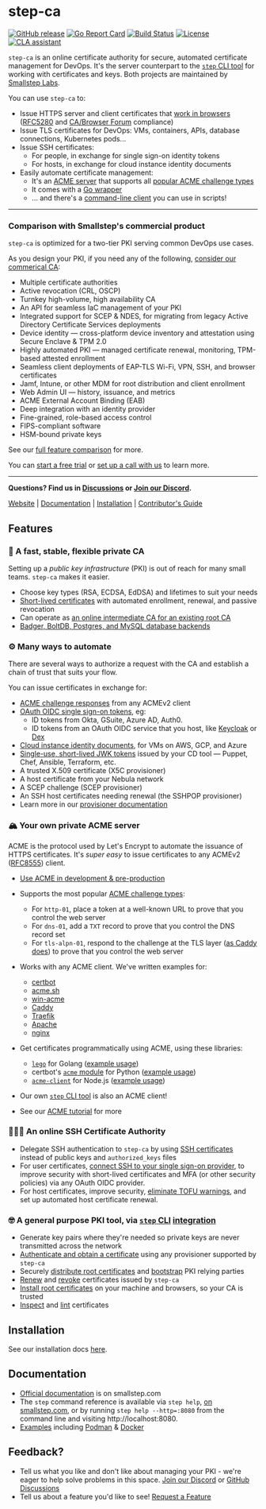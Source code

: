 # step-ca

[![GitHub release](https://img.shields.io/github/release/smallstep/certificates.svg)](https://github.com/smallstep/certificates/releases/latest)
[![Go Report Card](https://goreportcard.com/badge/github.com/smallstep/certificates)](https://goreportcard.com/report/github.com/smallstep/certificates)
[![Build Status](https://github.com/smallstep/certificates/actions/workflows/test.yml/badge.svg)](https://github.com/smallstep/certificates)
[![License](https://img.shields.io/badge/License-Apache%202.0-blue.svg)](https://opensource.org/licenses/Apache-2.0)
[![CLA assistant](https://cla-assistant.io/readme/badge/smallstep/certificates)](https://cla-assistant.io/smallstep/certificates)

`step-ca` is an online certificate authority for secure, automated certificate management for DevOps.
It's the server counterpart to the [`step` CLI tool](https://github.com/smallstep/cli) for working with certificates and keys.
Both projects are maintained by [Smallstep Labs](https://smallstep.com).

You can use `step-ca` to:
- Issue HTTPS server and client certificates that [work in browsers](https://smallstep.com/blog/step-v0-8-6-valid-HTTPS-certificates-for-dev-pre-prod.html) ([RFC5280](https://tools.ietf.org/html/rfc5280) and [CA/Browser Forum](https://cabforum.org/baseline-requirements-documents/) compliance)
- Issue TLS certificates for DevOps: VMs, containers, APIs, database connections, Kubernetes pods...
- Issue SSH certificates:
  - For people, in exchange for single sign-on identity tokens
  - For hosts, in exchange for cloud instance identity documents
- Easily automate certificate management:
  - It's an [ACME server](https://smallstep.com/docs/step-ca/acme-basics/) that supports all [popular ACME challenge types](https://smallstep.com/docs/step-ca/acme-basics/#acme-challenge-types)
  - It comes with a [Go wrapper](./examples#user-content-basic-client-usage)
  - ... and there's a [command-line client](https://github.com/smallstep/cli) you can use in scripts!

---

### Comparison with Smallstep's commercial product

`step-ca` is optimized for a two-tier PKI serving common DevOps use cases.

As you design your PKI, if you need any of the following, [consider our commerical CA](http://smallstep.com):
- Multiple certificate authorities
- Active revocation (CRL, OSCP)
- Turnkey high-volume, high availability CA
- An API for seamless IaC management of your PKI
- Integrated support for SCEP & NDES, for migrating from legacy Active Directory Certificate Services deployments
- Device identity — cross-platform device inventory and attestation using Secure Enclave & TPM 2.0
- Highly automated PKI — managed certificate renewal, monitoring, TPM-based attested enrollment
- Seamless client deployments of EAP-TLS Wi-Fi, VPN, SSH, and browser certificates
- Jamf, Intune, or other MDM for root distribution and client enrollment
- Web Admin UI — history, issuance, and metrics
- ACME External Account Binding (EAB)
- Deep integration with an identity provider
- Fine-grained, role-based access control
- FIPS-compliant software
- HSM-bound private keys

See our [full feature comparison](https://smallstep.com/step-ca-vs-smallstep-certificate-manager/) for more.

You can [start a free trial](https://smallstep.com/signup) or [set up a call with us](https://go.smallstep.com/request-demo) to learn more.

---

**Questions? Find us in [Discussions](https://github.com/smallstep/certificates/discussions) or [Join our Discord](https://u.step.sm/discord).**

[Website](https://smallstep.com/certificates) |
[Documentation](https://smallstep.com/docs/step-ca) |
[Installation](https://smallstep.com/docs/step-ca/installation) |
[Contributor's Guide](./CONTRIBUTING.md)

## Features

### 🦾 A fast, stable, flexible private CA

Setting up a *public key infrastructure* (PKI) is out of reach for many small teams. `step-ca` makes it easier.

- Choose key types (RSA, ECDSA, EdDSA) and lifetimes to suit your needs
- [Short-lived certificates](https://smallstep.com/blog/passive-revocation.html) with automated enrollment, renewal, and passive revocation
- Can operate as [an online intermediate CA for an existing root CA](https://smallstep.com/docs/tutorials/intermediate-ca-new-ca)
- [Badger, BoltDB, Postgres, and MySQL database backends](https://smallstep.com/docs/step-ca/configuration#databases)

### ⚙️ Many ways to automate

There are several ways to authorize a request with the CA and establish a chain of trust that suits your flow.

You can issue certificates in exchange for:
- [ACME challenge responses](#your-own-private-acme-server) from any ACMEv2 client
- [OAuth OIDC single sign-on tokens](https://smallstep.com/blog/easily-curl-services-secured-by-https-tls.html), eg:
  - ID tokens from Okta, GSuite, Azure AD, Auth0.
  - ID tokens from an OAuth OIDC service that you host, like [Keycloak](https://www.keycloak.org/) or [Dex](https://github.com/dexidp/dex)
- [Cloud instance identity documents](https://smallstep.com/blog/embarrassingly-easy-certificates-on-aws-azure-gcp/), for VMs on AWS, GCP, and Azure
- [Single-use, short-lived JWK tokens](https://smallstep.com/docs/step-ca/provisioners#jwk) issued by your CD tool — Puppet, Chef, Ansible, Terraform, etc.
- A trusted X.509 certificate (X5C provisioner)
- A host certificate from your Nebula network
- A SCEP challenge (SCEP provisioner)
- An SSH host certificates needing renewal (the SSHPOP provisioner)
- Learn more in our [provisioner documentation](https://smallstep.com/docs/step-ca/provisioners)

### 🏔 Your own private ACME server

ACME is the protocol used by Let's Encrypt to automate the issuance of HTTPS certificates. It's _super easy_ to issue certificates to any ACMEv2 ([RFC8555](https://tools.ietf.org/html/rfc8555)) client.

- [Use ACME in development & pre-production](https://smallstep.com/blog/private-acme-server/#local-development--pre-production)
- Supports the most popular [ACME challenge types](https://letsencrypt.org/docs/challenge-types/):
  - For `http-01`, place a token at a well-known URL to prove that you control the web server
  - For `dns-01`, add a `TXT` record to prove that you control the DNS record set
  - For `tls-alpn-01`, respond to the challenge at the TLS layer ([as Caddy does](https://caddy.community/t/caddy-supports-the-acme-tls-alpn-challenge/4860)) to prove that you control the web server

- Works with any ACME client. We've written examples for:
  - [certbot](https://smallstep.com/docs/tutorials/acme-protocol-acme-clients#certbot)
  - [acme.sh](https://smallstep.com/docs/tutorials/acme-protocol-acme-clients#acmesh)
  - [win-acme](https://smallstep.com/docs/tutorials/acme-protocol-acme-clients#win-acme)
  - [Caddy](https://smallstep.com/docs/tutorials/acme-protocol-acme-clients#caddy-v2)
  - [Traefik](https://smallstep.com/docs/tutorials/acme-protocol-acme-clients#traefik)
  - [Apache](https://smallstep.com/docs/tutorials/acme-protocol-acme-clients#apache)
  - [nginx](https://smallstep.com/docs/tutorials/acme-protocol-acme-clients#nginx)
- Get certificates programmatically using ACME, using these libraries:
  - [`lego`](https://github.com/go-acme/lego) for Golang ([example usage](https://smallstep.com/docs/tutorials/acme-protocol-acme-clients#golang))
  - certbot's [`acme` module](https://github.com/certbot/certbot/tree/master/acme) for Python ([example usage](https://smallstep.com/docs/tutorials/acme-protocol-acme-clients#python))
  - [`acme-client`](https://github.com/publishlab/node-acme-client) for Node.js ([example usage](https://smallstep.com/docs/tutorials/acme-protocol-acme-clients#node))
- Our own [`step` CLI tool](https://github.com/smallstep/cli) is also an ACME client!
- See our [ACME tutorial](https://smallstep.com/docs/tutorials/acme-challenge) for more

### 👩🏽‍💻 An online SSH Certificate Authority

- Delegate SSH authentication to `step-ca` by using [SSH certificates](https://smallstep.com/blog/use-ssh-certificates/) instead of public keys and `authorized_keys` files
- For user certificates, [connect SSH to your single sign-on provider](https://smallstep.com/blog/diy-single-sign-on-for-ssh/), to improve security with short-lived certificates and MFA (or other security policies) via any OAuth OIDC provider.
- For host certificates, improve security, [eliminate TOFU warnings](https://smallstep.com/blog/use-ssh-certificates/), and set up automated host certificate renewal.

### 🤓 A general purpose PKI tool, via [`step` CLI](https://github.com/smallstep/cli) [integration](https://smallstep.com/docs/step-cli/reference/ca/)

- Generate key pairs where they're needed so private keys are never transmitted across the network
- [Authenticate and obtain a certificate](https://smallstep.com/docs/step-cli/reference/ca/certificate/) using any provisioner supported by `step-ca`
- Securely [distribute root certificates](https://smallstep.com/docs/step-cli/reference/ca/root/) and [bootstrap](https://smallstep.com/docs/step-cli/reference/ca/bootstrap/) PKI relying parties
- [Renew](https://smallstep.com/docs/step-cli/reference/ca/renew/) and [revoke](https://smallstep.com/docs/step-cli/reference/ca/revoke/) certificates issued by `step-ca`
- [Install root certificates](https://smallstep.com/docs/step-cli/reference/certificate/install/) on your machine and browsers, so your CA is trusted
- [Inspect](https://smallstep.com/docs/step-cli/reference/certificate/inspect/) and [lint](https://smallstep.com/docs/step-cli/reference/certificate/lint/) certificates

## Installation

See our installation docs [here](https://smallstep.com/docs/step-ca/installation).

## Documentation

* [Official documentation](https://smallstep.com/docs/step-ca) is on smallstep.com
* The `step` command reference is available via `step help`,
[on smallstep.com](https://smallstep.com/docs/step-cli/reference/),
or by running `step help --http=:8080` from the command line
and visiting http://localhost:8080.
* [Examples](https://github.com/smallstep/certificates/tree/master/examples) including
[Podman](https://github.com/smallstep/certificates/tree/master/examples/podman) &
[Docker](https://github.com/smallstep/certificates/tree/master/examples/docker)

## Feedback?

* Tell us what you like and don't like about managing your PKI - we're eager to help solve problems in this space. [Join our Discord](https://u.step.sm/discord) or [GitHub Discussions](https://github.com/smallstep/certificates/discussions)
* Tell us about a feature you'd like to see! [Request a Feature](https://github.com/smallstep/certificates/issues/new?assignees=&labels=enhancement%2C+needs+triage&template=enhancement.md&title=)
